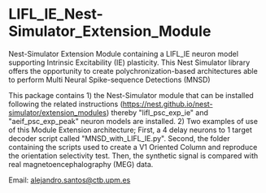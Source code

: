 # LIFL_IE_Nest-Simulator_Extension_Module

Nest-Simulator Extension Module containing a LIFL_IE neuron model supporting Intrinsic Excitability (IE) plasticity. This Nest Simulator library offers the opportunity to create polychronization-based architectures able to perform Multi Neural Spike-sequence Detections (MNSD)

This package contains 1) the Nest-Simulator module that can be installed following the related instructions (https://nest.github.io/nest-simulator/extension_modules) thereby "lifl_psc_exp_ie" and "aeif_psc_exp_peak" neuron models are installed. 2) Two examples of use of this Module Extension architecture; First, a 4 delay neurons to 1 target decoder script called "MNSD_with_LIFL_IE.py". Second, the folder containing the scripts used to create a V1 Oriented Column and reproduce the orientation selectivity test. Then, the synthetic signal is compared with real magnetoencephalography (MEG) data.

Email: alejandro.santos@ctb.upm.es
